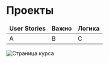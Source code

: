 # Проекты
<table>
    <thead>
        <td><b>User Stories</b></td>
        <td><b>Важно</b></td>
        <td><b>Логика</b></td>
    </thead>
    <tbody>
        <tr>
            <td>
                A
            </td>
            <td>
                B
            </td>
            <td>
                C
            </td>
        </tr>
    </tbody>
</table>

![Страница курса](https://github.com/lanit-tercom-school/studit/blob/master/docs/courses/course.jpg "Страница курса")